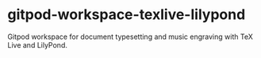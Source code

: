 # gitpod-workspace-texlive-lilypond
Gitpod workspace for document typesetting and music engraving with TeX Live and LilyPond.
